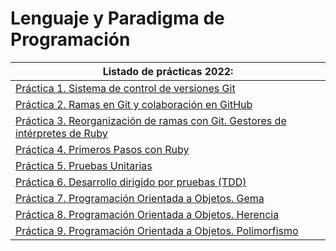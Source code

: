 # Lenguaje y Paradigma de Programación

| **Listado de prácticas 2022:** |
| --- |
| [Práctica 1. Sistema de control de versiones Git](https://github.com/alu0101128894/LPP/tree/main/2022/p01_git) |
| [Práctica 2. Ramas en Git y colaboración en GitHub](https://github.com/alu0101128894/LPP/tree/main/2022/p02_ramas-git) |
| [Práctica 3. Reorganización de ramas con Git. Gestores de intérpretes de Ruby](https://github.com/alu0101128894/LPP/tree/main/2022/p03_reorganizacion-git) |
| [Práctica 4. Primeros Pasos con Ruby](https://github.com/alu0101128894/LPP/tree/main/2022/p04_estructurada) |
| [Práctica 5. Pruebas Unitarias](https://github.com/alu0101128894/LPP/tree/main/2022/p05_pruebas-unitarias) |
| [Práctica 6. Desarrollo dirigido por pruebas (TDD)](https://github.com/alu0101128894/LPP/tree/main/2022/p06_tdd) |
| [Práctica 7. Programación Orientada a Objetos. Gema](https://github.com/alu0101128894/LPP/tree/main/2022/p07_gema) |
| [Práctica 8. Programación Orientada a Objetos. Herencia](https://github.com/alu0101128894/LPP/tree/main/2022/p08_herencia) |
| [Práctica 9. Programación Orientada a Objetos. Polimorfismo](https://github.com/alu0101128894/LPP/tree/main/2022/p09_polimorfismo) |